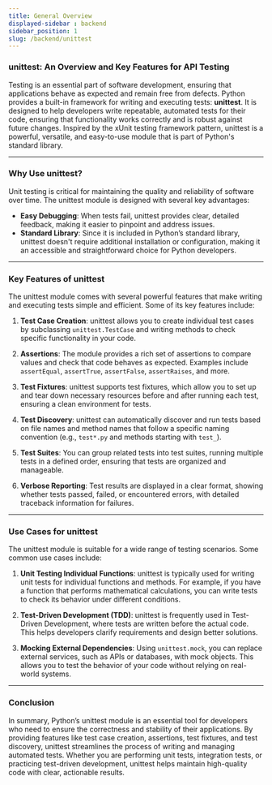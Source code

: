 ```yaml
---
title: General Overview
displayed-sidebar : backend
sidebar_position: 1
slug: /backend/unittest
---
```



### unittest: An Overview and Key Features for API Testing ###

Testing is an essential part of software development, ensuring that applications behave as expected and remain free from defects. Python provides a built-in framework for writing and executing tests: **unittest**. It is designed to help developers write repeatable, automated tests for their code, ensuring that functionality works correctly and is robust against future changes. Inspired by the xUnit testing framework pattern, unittest is a powerful, versatile, and easy-to-use module that is part of Python's standard library. 

---

### Why Use unittest?

Unit testing is critical for maintaining the quality and reliability of software over time. The unittest module is designed with several key advantages:


- **Easy Debugging**: When tests fail, unittest provides clear, detailed feedback, making it easier to pinpoint and address issues.
- **Standard Library**: Since it is included in Python’s standard library, unittest doesn't require additional installation or configuration, making it an accessible and straightforward choice for Python developers.

---

### Key Features of unittest

The unittest module comes with several powerful features that make writing and executing tests simple and efficient. Some of its key features include:

1. **Test Case Creation**: unittest allows you to create individual test cases by subclassing `unittest.TestCase` and writing methods to check specific functionality in your code.
   
2. **Assertions**: The module provides a rich set of assertions to compare values and check that code behaves as expected. Examples include `assertEqual`, `assertTrue`, `assertFalse`, `assertRaises`, and more.
   
3. **Test Fixtures**: unittest supports test fixtures, which allow you to set up and tear down necessary resources before and after running each test, ensuring a clean environment for tests.
   
4. **Test Discovery**: unittest can automatically discover and run tests based on file names and method names that follow a specific naming convention (e.g., `test*.py` and methods starting with `test_`).
   
5. **Test Suites**: You can group related tests into test suites, running multiple tests in a defined order, ensuring that tests are organized and manageable.

6. **Verbose Reporting**: Test results are displayed in a clear format, showing whether tests passed, failed, or encountered errors, with detailed traceback information for failures.

---

### Use Cases for unittest

The unittest module is suitable for a wide range of testing scenarios. Some common use cases include:

1. **Unit Testing Individual Functions**: unittest is typically used for writing unit tests for individual functions and methods. For example, if you have a function that performs mathematical calculations, you can write tests to check its behavior under different conditions.
   
2. **Test-Driven Development (TDD)**: unittest is frequently used in Test-Driven Development, where tests are written before the actual code. This helps developers clarify requirements and design better solutions.
   
3. **Mocking External Dependencies**: Using `unittest.mock`, you can replace external services, such as APIs or databases, with mock objects. This allows you to test the behavior of your code without relying on real-world systems.

---

### Conclusion

In summary, Python’s unittest module is an essential tool for developers who need to ensure the correctness and stability of their applications. By providing features like test case creation, assertions, test fixtures, and test discovery, unittest streamlines the process of writing and managing automated tests. Whether you are performing unit tests, integration tests, or practicing test-driven development, unittest helps maintain high-quality code with clear, actionable results.
